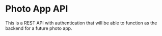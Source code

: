 # Photo App API
This is a REST API with authentication that will be able to function as the backend for a future photo app.

